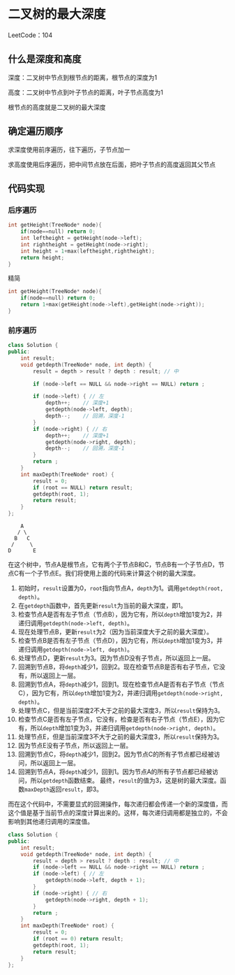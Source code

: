 # 二叉树的最大深度

LeetCode：104

## 什么是深度和高度

深度：二叉树中节点到根节点的距离，根节点的深度为1

高度：二叉树中节点到叶子节点的距离，叶子节点高度为1

根节点的高度就是二叉树的最大深度

## 确定遍历顺序

求深度使用前序遍历，往下遍历，子节点加一

求高度使用后序遍历，把中间节点放在后面，把叶子节点的高度返回其父节点

## 代码实现

### 后序遍历

```c++
int getHeight(TreeNode* node){
    if(node==null) return 0;
    int leftheight = getHeight(node->left);
    int rightheight = getHeight(node->right);
    int height = 1+max(leftheight,rightheight);
    return height;
}
```

精简

```c++
int getHeight(TreeNode* node){
    if(node==null) return 0;
    return 1+max(getHeight(node->left),getHeight(node->right));
}
```

### 前序遍历

```c++
class Solution {
public:
    int result;
    void getdepth(TreeNode* node, int depth) {
        result = depth > result ? depth : result; // 中

        if (node->left == NULL && node->right == NULL) return ;

        if (node->left) { // 左
            depth++;    // 深度+1
            getdepth(node->left, depth);
            depth--;    // 回溯，深度-1
        }
        if (node->right) { // 右
            depth++;    // 深度+1
            getdepth(node->right, depth);
            depth--;    // 回溯，深度-1
        }
        return ;
    }
    int maxDepth(TreeNode* root) {
        result = 0;
        if (root == NULL) return result;
        getdepth(root, 1);
        return result;
    }
};
```

```
    A
   / \
  B   C
 /     \
D       E
```
在这个树中，节点A是根节点，它有两个子节点B和C，节点B有一个子节点D，节点C有一个子节点E。我们将使用上面的代码来计算这个树的最大深度。
1. 初始时，`result`设置为0，`root`指向节点A，`depth`为1。调用`getdepth(root, depth)`。
2. 在`getdepth`函数中，首先更新`result`为当前的最大深度，即1。
3. 检查节点A是否有左子节点（节点B），因为它有，所以`depth`增加1变为2，并递归调用`getdepth(node->left, depth)`。
4. 现在处理节点B，更新`result`为2（因为当前深度大于之前的最大深度）。
5. 检查节点B是否有左子节点（节点D），因为它有，所以`depth`增加1变为3，并递归调用`getdepth(node->left, depth)`。
6. 处理节点D，更新`result`为3。因为节点D没有子节点，所以返回上一层。
7. 回溯到节点B，将`depth`减少1，回到2。现在检查节点B是否有右子节点，它没有，所以返回上一层。
8. 回溯到节点A，将`depth`减少1，回到1。现在检查节点A是否有右子节点（节点C），因为它有，所以`depth`增加1变为2，并递归调用`getdepth(node->right, depth)`。
9. 处理节点C，但是当前深度2不大于之前的最大深度3，所以`result`保持为3。
10. 检查节点C是否有左子节点，它没有，检查是否有右子节点（节点E），因为它有，所以`depth`增加1变为3，并递归调用`getdepth(node->right, depth)`。
11. 处理节点E，但是当前深度3不大于之前的最大深度3，所以`result`保持为3。
12. 因为节点E没有子节点，所以返回上一层。
13. 回溯到节点C，将`depth`减少1，回到2。因为节点C的所有子节点都已经被访问，所以返回上一层。
14. 回溯到节点A，将`depth`减少1，回到1。因为节点A的所有子节点都已经被访问，所以`getdepth`函数结束。
最终，`result`的值为3，这是树的最大深度。函数`maxDepth`返回`result`，即3。

而在这个代码中，不需要显式的回溯操作，每次递归都会传递一个新的深度值，而这个值是基于当前节点的深度计算出来的。这样，每次递归调用都是独立的，不会影响到其他递归调用的深度值。

```c++
class Solution {
public:
    int result;
    void getdepth(TreeNode* node, int depth) {
        result = depth > result ? depth : result; // 中
        if (node->left == NULL && node->right == NULL) return ;
        if (node->left) { // 左
            getdepth(node->left, depth + 1);
        }
        if (node->right) { // 右
            getdepth(node->right, depth + 1);
        }
        return ;
    }
    int maxDepth(TreeNode* root) {
        result = 0;
        if (root == 0) return result;
        getdepth(root, 1);
        return result;
    }
};
```

